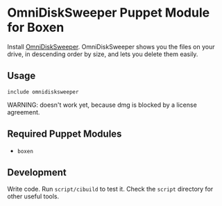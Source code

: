 # OmniDiskSweeper Puppet Module for Boxen

Install [OmniDiskSweeper](http://www.omnigroup.com/products/omnidisksweeper/). OmniDiskSweeper shows you the files on your drive, in descending order by size, and lets you delete them easily.

## Usage

```puppet
include omnidisksweeper
```

WARNING: doesn't work yet, because dmg is blocked by a license agreement.

## Required Puppet Modules

* `boxen`

## Development

Write code. Run `script/cibuild` to test it. Check the `script`
directory for other useful tools.
